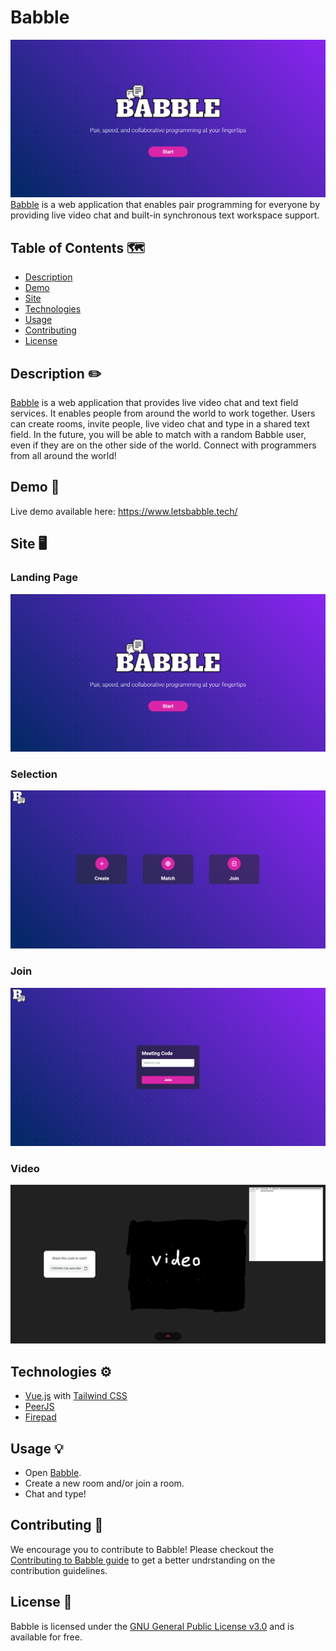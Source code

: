 # Babble
![image of babble landing page](images/Landing.png) <br />
[Babble](https://www.letsbabble.tech/) is a web application that enables pair programming for everyone by providing live video chat and built-in synchronous text workspace support.

## Table of Contents 🗺️
* [Description](#description)
* [Demo](#demo)
* [Site](#site)
* [Technologies](#technologies)
* [Usage](#usage)
* [Contributing](#contributing)
* [License](#license)

## Description ✏️
[Babble](https://www.letsbabble.tech/) is a web application that provides live video chat and text field services. It enables people from around the world to work together. Users can create rooms, invite people, live video chat and type in a shared text field. In the future, you will be able to match with a random Babble user, even if they are on the other side of the world. Connect with programmers from all around the world!

## Demo 💾
Live demo available here: https://www.letsbabble.tech/

## Site 🖥️

### Landing Page
![image of babble landing page](images/Landing.png)

### Selection
![image of babble selections page](images/Selection.png)

### Join
![image of babble join meeting page](images/Join.png)

### Video
![image of babble video meeting page](images/Video.png)

## Technologies ⚙️
* [Vue.js](https://vuejs.org/) with [Tailwind CSS](https://tailwindcss.com/)
* [PeerJS](https://peerjs.com/)
* [Firepad](https://firepad.io/)

## Usage 💡
* Open [Babble](https://www.letsbabble.tech/).
* Create a new room and/or join a room.
* Chat and type!

## Contributing 💬
We encourage you to contribute to Babble! Please checkout the [Contributing to Babble guide](/CONTRIBUTING.md) to get a better undrstanding on the contribution guidelines.

## License 📝
Babble is licensed under the [GNU General Public License v3.0](/LICENSE) and is available for free.
